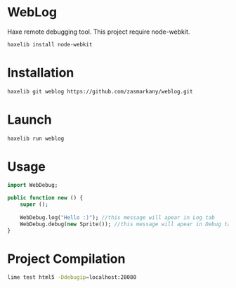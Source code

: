 WebLog
============

Haxe remote debugging tool.
This project require node-webkit.
```sh
haxelib install node-webkit
```




Installation
=========
```sh
haxelib git weblog https://github.com/zasmarkany/weblog.git
```



Launch
=========
```sh
haxelib run weblog
```


Usage
=========
```haxe
import WebDebug;

public function new () {
	super ();
	
	WebDebug.log("Hello :)"); //this message will apear in Log tab
	WebDebug.debug(new Sprite()); //this message will apear in Debug tab
}

```


Project Compilation
=========
```sh
lime test html5 -Ddebugip=localhost:28080
```
